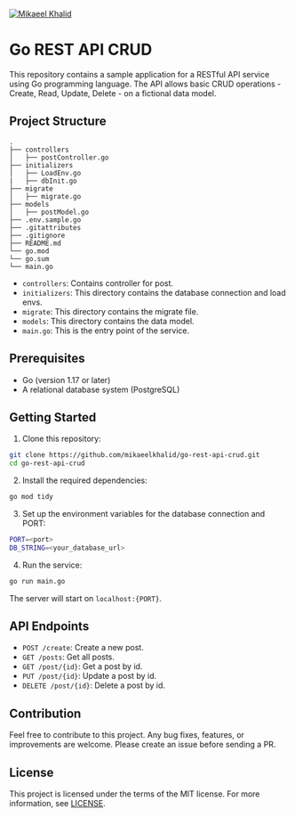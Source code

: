 [![Mikaeel Khalid](https://badgen.now.sh/badge/by/mikaeelkhalid/purple)](#)
# Go REST API CRUD

This repository contains a sample application for a RESTful API service using Go programming language. The API allows basic CRUD operations - Create, Read, Update, Delete - on a fictional data model.

## Project Structure

```
.
├── controllers
│   ├── postController.go
├── initializers
│   ├── LoadEnv.go
|   ├── dbInit.go
├── migrate
│   ├── migrate.go
├── models
│   ├── postModel.go
├── .env.sample.go
├── .gitattributes
├── .gitignore
├── README.md
└── go.mod
└── go.sum
└── main.go
```

- `controllers`: Contains controller for post.
- `initializers`: This directory contains the database connection and load envs.
- `migrate`: This directory contains the migrate file.
- `models`: This directory contains the data model.
- `main.go`: This is the entry point of the service.

## Prerequisites

- Go (version 1.17 or later)
- A relational database system (PostgreSQL)

## Getting Started

1. Clone this repository:

```bash
git clone https://github.com/mikaeelkhalid/go-rest-api-crud.git
cd go-rest-api-crud
```

2. Install the required dependencies:

```bash
go mod tidy
```

3. Set up the environment variables for the database connection and PORT:

```bash
PORT=<port>
DB_STRING=<your_database_url>
```

4. Run the service:

```bash
go run main.go
```

The server will start on `localhost:{PORT}`.

## API Endpoints

- `POST /create`: Create a new post.
- `GET /posts`: Get all posts.
- `GET /post/{id}`: Get a post by id.
- `PUT /post/{id}`: Update a post by id.
- `DELETE /post/{id}`: Delete a post by id.

## Contribution

Feel free to contribute to this project. Any bug fixes, features, or improvements are welcome. Please create an issue before sending a PR.

## License

This project is licensed under the terms of the MIT license. For more information, see [LICENSE](LICENSE).
